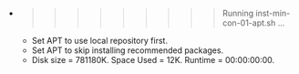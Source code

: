 * >>>>>>>>> Running inst-min-con-01-apt.sh ...
  * Set APT to use local repository first.
  * Set APT to skip installing recommended packages.
  * Disk size = 781180K. Space Used = 12K. Runtime = 00:00:00:00.
